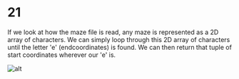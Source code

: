 # 21

If we look at how the maze file is read, any maze is represented as a 2D array of characters. We can simply loop through this 2D array of characters until the letter 'e' \(endcoordinates\) is found. We can then return that tuple of start coordinates wherever our 'e' is.

![alt](https://encrypted-tbn0.gstatic.com/images?q=tbn%3AANd9GcQ_lltrMfSQ75Dhjt83gNqedgKx201qNvsoadnpXY4hb-IBG9xW%20)

